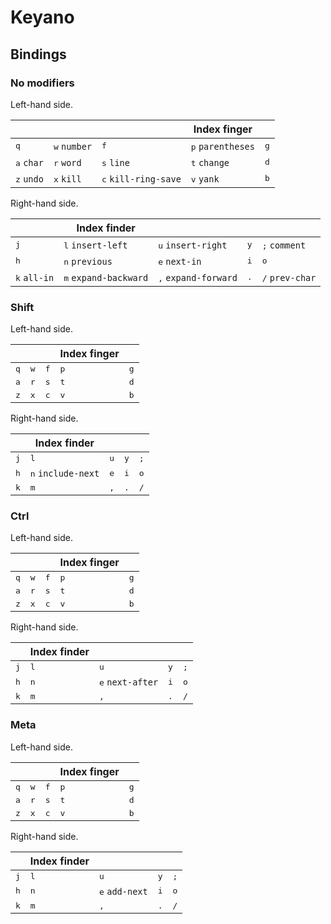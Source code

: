 # Keyano

## Bindings

### No modifiers

Left-hand side.

|                     |                       |                               | Index finger               |              |
| ------------------- | -------------------   | ----------------------------- | ------------------------   | ------------ |
| <kbd>q</kbd>        | <kbd>w</kbd> `number` | <kbd>f</kbd>                  | <kbd>p</kbd> `parentheses` | <kbd>g</kbd> |
| <kbd>a</kbd> `char` | <kbd>r</kbd> `word`   | <kbd>s</kbd> `line`           | <kbd>t</kbd> `change`      | <kbd>d</kbd> |
| <kbd>z</kbd> `undo` | <kbd>x</kbd> `kill`   | <kbd>c</kbd> `kill-ring-save` | <kbd>v</kbd> `yank`        | <kbd>b</kbd> |

Right-hand side.

|                       | Index finder                   |                               |              |                          |
| ------------          | ------------------------       | ------------------------      | -            | ------------------------ |
| <kbd>j</kbd>          | <kbd>l</kbd> `insert-left`     | <kbd>u</kbd> `insert-right`   | <kbd>y</kbd> | <kbd>;</kbd> `comment`   |
| <kbd>h</kbd>          | <kbd>n</kbd> `previous`        | <kbd>e</kbd> `next-in`        | <kbd>i</kbd> | <kbd>o</kbd>             |
| <kbd>k</kbd> `all-in` | <kbd>m</kbd> `expand-backward` | <kbd>,</kbd> `expand-forward` | <kbd>.</kbd> | <kbd>/</kbd> `prev-char` |

### Shift

Left-hand side.

|                     |                     |                               | Index finger             |              |
| ------------------- | ------------------- | ----------------------------- | ------------------------ | ------------ |
| <kbd>q</kbd>        | <kbd>w</kbd>        | <kbd>f</kbd>                  | <kbd>p</kbd>             | <kbd>g</kbd> |
| <kbd>a</kbd>        | <kbd>r</kbd>        | <kbd>s</kbd>                  | <kbd>t</kbd>             | <kbd>d</kbd> |
| <kbd>z</kbd>        | <kbd>x</kbd>        | <kbd>c</kbd>                  | <kbd>v</kbd>             | <kbd>b</kbd> |

Right-hand side.

|              | Index finder                |                          |                          |                          |
| ------------ | ------------------------    | ------------------------ | ------------------------ | ------------------------ |
| <kbd>j</kbd> | <kbd>l</kbd>                | <kbd>u</kbd>             | <kbd>y</kbd>             | <kbd>;</kbd>             |
| <kbd>h</kbd> | <kbd>n</kbd> `include-next` | <kbd>e</kbd>             | <kbd>i</kbd>             | <kbd>o</kbd>             |
| <kbd>k</kbd> | <kbd>m</kbd>                | <kbd>,</kbd>             | <kbd>.</kbd>             | <kbd>/</kbd>             |

### Ctrl

Left-hand side.

|                     |                     |                               | Index finger             |              |
| ------------------- | ------------------- | ----------------------------- | ------------------------ | ------------ |
| <kbd>q</kbd>        | <kbd>w</kbd>        | <kbd>f</kbd>                  | <kbd>p</kbd>             | <kbd>g</kbd> |
| <kbd>a</kbd>        | <kbd>r</kbd>        | <kbd>s</kbd>                  | <kbd>t</kbd>             | <kbd>d</kbd> |
| <kbd>z</kbd>        | <kbd>x</kbd>        | <kbd>c</kbd>                  | <kbd>v</kbd>             | <kbd>b</kbd> |

Right-hand side.

|              | Index finder             |                           |                          |                          |
| ------------ | ------------------------ | ------------------------  | ------------------------ | ------------------------ |
| <kbd>j</kbd> | <kbd>l</kbd>             | <kbd>u</kbd>              | <kbd>y</kbd>             | <kbd>;</kbd>             |
| <kbd>h</kbd> | <kbd>n</kbd>             | <kbd>e</kbd> `next-after` | <kbd>i</kbd>             | <kbd>o</kbd>             |
| <kbd>k</kbd> | <kbd>m</kbd>             | <kbd>,</kbd>              | <kbd>.</kbd>             | <kbd>/</kbd>             |

### Meta

Left-hand side.

|                     |                     |                               | Index finger             |              |
| ------------------- | ------------------- | ----------------------------- | ------------------------ | ------------ |
| <kbd>q</kbd>        | <kbd>w</kbd>        | <kbd>f</kbd>                  | <kbd>p</kbd>             | <kbd>g</kbd> |
| <kbd>a</kbd>        | <kbd>r</kbd>        | <kbd>s</kbd>                  | <kbd>t</kbd>             | <kbd>d</kbd> |
| <kbd>z</kbd>        | <kbd>x</kbd>        | <kbd>c</kbd>                  | <kbd>v</kbd>             | <kbd>b</kbd> |

Right-hand side.

|              | Index finder             |                          |                          |                          |
| ------------ | ------------------------ | ------------------------ | ------------------------ | ------------------------ |
| <kbd>j</kbd> | <kbd>l</kbd>             | <kbd>u</kbd>             | <kbd>y</kbd>             | <kbd>;</kbd>             |
| <kbd>h</kbd> | <kbd>n</kbd>             | <kbd>e</kbd> `add-next`  | <kbd>i</kbd>             | <kbd>o</kbd>             |
| <kbd>k</kbd> | <kbd>m</kbd>             | <kbd>,</kbd>             | <kbd>.</kbd>             | <kbd>/</kbd>             |

